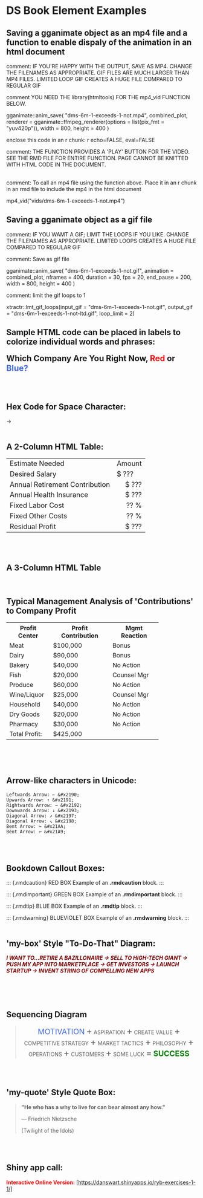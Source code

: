 # DS Book Element Examples


## Saving a gganimate object as an mp4 file and a function to enable dispaly of the animation in an html document

comment: IF YOU'RE HAPPY WITH THE OUTPUT, SAVE AS MP4.  CHANGE THE FILENAMES AS APPROPRIATE.  GIF FILES ARE MUCH LARGER THAN MP4 FILES.  LIMITED LOOP GIF CREATES A HUGE FILE COMPARED TO REGULAR GIF

comment YOU NEED THE library(htmltools) FOR THE mp4_vid FUNCTION BELOW.

gganimate::anim_save(
  "dms-6m-1-exceeds-1-not.mp4",
  combined_plot,
  renderer = gganimate::ffmpeg_renderer(options = list(pix_fmt = "yuv420p")),
  width = 800,
  height = 400
)


enclose this code in an r chunk:  r echo=FALSE, eval=FALSE

comment:  THE FUNCTION PROVIDES A 'PLAY' BUTTON FOR THE VIDEO.  SEE THE RMD FILE FOR ENTIRE FUNCTION.  PAGE CANNOT BE KNITTED WITH HTML CODE IN THE DOCUMENT.


<!-- mp4_vid <- function(src) { -->
<!--   htmltools::HTML( -->
<!--     paste0( -->
<!--       '<video controls controlsList="nodownload"> -->
<!--         <source src="', src, '" type="video/mp4"> -->
<!--         Your browser does not support the video tag. -->
<!--       </video>' -->
<!--     ) -->
<!--   ) -->
<!-- } -->


<br>
comment:  To call an mp4 file using the function above.  Place it in an r chunk in an rmd file to include the mp4 in the html document


mp4_vid("vids/dms-6m-1-exceeds-1-not.mp4")



## Saving a gganimate object as a gif file

comment:  IF YOU WAMT A GIF; LIMIT THE LOOPS IF YOU LIKE.  CHANGE THE FILENAMES AS APPROPRIATE.  LIMITED LOOPS CREATES A HUGE FILE COMPARED TO REGULAR GIF


comment:  Save as gif file

gganimate::anim_save(
  "dms-6m-1-exceeds-1-not.gif",
  animation = combined_plot,
  nframes = 400,
  duration = 30,
  fps = 20,
  end_pause = 200,
  width = 800,
  height = 400
)


comment:  limit the gif loops to 1

xtractr::lmt_gif_loops(input_gif = "dms-6m-1-exceeds-1-not.gif", output_gif = "dms-6m-1-exceeds-1-not-ltd.gif", loop_limit = 2)





##  Sample HTML code can be placed in labels to colorize individual words and phrases:  

<span style = 'font-size:16pt'><b>Which Company Are You Right Now, <span style = 'color:red;'>Red</span> or <span style = 'color:royalblue;'>Blue?</span></b></span>

<br><br>

## Hex Code for Space Character:

&#x2192;
<br><br>



## A 2-Column HTML Table:

<!-- PROMPT: -->

<!-- "Please create an HTML table with the following characteristics: -->

<!--     The table should have a width of 45vw, height set to auto, and a font size of 18px. -->
<!--     The table should consist of seven rows and two columns in each row. -->
<!--     The first row should have two cells with the classes 'b darkgreen bb bw2 al' and 'b darkgreen bb bw2 ar', containing the text 'Estimate Needed' and 'Amount' respectively. -->
<!--     The second row should have two cells with the classes 'b bg-white black al' and 'b black ar', containing the text 'Desired Salary' and '$ ???' respectively. -->
<!--     The third row should have two cells with the class 'b black', and the second cell should be right-aligned, containing the text 'Annual Retirement Contribution' and '$ ???' respectively. -->
<!--     The fourth row should have the same structure as the third row but with 'Annual Health Insurance' as the text. -->
<!--     The fifth and sixth rows should have the same structure as the third row, with 'Fixed Labor Cost' and 'Fixed Other Costs' as the text, and '?? %' in the right-aligned cells. -->
<!--     The seventh row should have the same structure as the third row, with 'Residual Profit' as the text and '$ ???' in the right-aligned cell." -->

<table style="width: 45vw; height: auto; font-size: 18px">
  <tr>
    <td class="b darkgreen bb bw2 al">Estimate Needed</td>
    <td class="b darkgreen bb bw2 ar">Amount</td>
  </tr>
  <tr>
    <td class="b bg-white black al">Desired Salary</td>
    <td class="b black ar">$ ???</td>
  </tr>
  <tr>
    <td class="b black">Annual Retirement Contribution</td>
    <td class="b black" style="text-align: right;">$ ???</td>
  </tr>
  <tr>
    <td class="b black">Annual Health Insurance</td>
    <td class="b black" style="text-align: right;">$ ???</td>
  </tr>
  <tr>
    <td class="b black">Fixed Labor Cost</td>
    <td class="b black" style="text-align: right;">?? %</td>
  </tr>
  <tr>
    <td class="b black">Fixed Other Costs</td>
    <td class="b black" style="text-align: right;">?? %</td>
  </tr>
  <tr>
    <td class="b black">Residual Profit</td>
    <td class="b black" style="text-align: right;">$ ???</td>
  </tr>
</table>
<br><br>


## A 3-Column HTML Table
<br>


<!-- PROMPT: -->

<!-- "Please create an HTML document that includes the following components: -->

<!--     A head section with a style block containing CSS rules for a table: -->
<!--         The table should have a font size of 16px, use collapsed borders, and occupy 80% of the width. -->
<!--         Table cells (td) should have left-aligned text and 8px of padding. -->
<!--         Table headers (th) should have a green background, white text, bold font-weight, and a font size of 16px. -->
<!--         Even rows (tr:nth-child(even)) should have a background color of #f2f2f2. -->
<!--         Elements with the class 'total-row' should have a top border of 2px solid black and a bottom border of 2px double black. -->

<!--     A body section with the following content: -->
<!--         An h2 heading with the text 'Typical Management Analysis of 'Contributions' to Company Profit.' -->
<!--         A table with the following structure: -->
<!--             A header row (tr) with three cells (th) titled 'Profit Center,' 'Profit Contribution,' and 'Mgmt Reaction.' -->
<!--             Eight data rows (tr) with cells (td) containing data for 'Meat,' 'Dairy,' 'Bakery,' 'Fish,' 'Produce,' 'Wine/Liquor,' 'Household,' 'Dry Goods,' and 'Pharmacy.' The 'Profit Center' column should have the corresponding category names, the 'Profit Contribution' column should have dollar amounts in the format '$XX,XXX' (e.g., '$100,000'), and the 'Mgmt Reaction' column should contain text values such as 'Bonus,' 'No Action,' or 'Counsel Mgr.' -->
<!--             A total row (tr) with a cell in the 'Profit Center' column containing 'Total Profit:', a cell in the 'Profit Contribution' column containing '$425,000', and an empty cell in the 'Mgmt Reaction' column. -->



<html>
<head>
<style>
  table {
    font-size: 16px;
    border-collapse: collapse;
    width: 80%;
  }


  td {
    text-align: left;
    padding: 8px;
  }
  
  th {
    background-color: green;
    color: white;
    font-weight: bold;
    font-size: 16px;
  }

  tr:nth-child(even) {
    background-color: #f2f2f2;
  }

  .total-row {
    border-top: 2px solid black;
    border-bottom: 2px double black;
  }
  
  
</style>
</head>
<body>

<h2>Typical Management Analysis of 'Contributions' to Company Profit</h2>

<table>
  <tr>
    <th>Profit Center</th>
    <th class="ar">Profit Contribution</th>
    <th class="ac">Mgmt Reaction</th>
  </tr>
  <tr>
    <td>Meat</td>
    <td class="ar">$100,000</td>
    <td class="ac">Bonus</td>
  </tr>
  <tr>
    <td>Dairy</td>
    <td class="ar">$90,000</td>
    <td class="ac">Bonus</td>
  </tr>
  <tr>
    <td>Bakery</td>
    <td class="ar">$40,000</td>
    <td class="ac">No Action</td>

  </tr>
  <tr>
    <td>Fish</td>
    <td class="ar">$20,000</td>
    <td class="ac">Counsel Mgr</td>
  </tr>
  <tr>
    <td>Produce</td>
    <td class="ar">$60,000</td>
    <td class="ac">No Action</td>
  </tr>
  <tr>
    <td>Wine/Liquor</td>
    <td class="ar">$25,000</td>
    <td class="ac">Counsel Mgr</td>
  </tr>
  <tr>
    <td>Household</td>
    <td class="ar">$40,000</td>
    <td class="ac">No Action</td>
  </tr>
  <tr>
    <td>Dry Goods</td>
    <td class="ar">$20,000</td>
    <td class="ac">No Action</td>
  </tr>
  <tr>
    <td>Pharmacy</td>
    <td class="ar">$30,000</td>
    <td class="ac">No Action</td>
  </tr>
  <tr class="total-row">
    <td>Total Profit:</td>
    <td class="ar">$425,000</td>
    <td></td>
  </tr>
</table>

</body>
</html>

<br><br><br>




## Arrow-like characters in Unicode:

    Leftwards Arrow: ← &#x2190;
    Upwards Arrow: ↑ &#x2191;
    Rightwards Arrow: → &#x2192;
    Downwards Arrow: ↓ &#x2193;
    Diagonal Arrow: ↗ &#x2197;
    Diagonal Arrow: ↘ &#x2198;
    Bent Arrow: ↪ &#x21AA;
    Bent Arrow: ↩ &#x21A9;
<br><br>



## Bookdown Callout Boxes:

::: {.rmdcaution}
RED BOX Example of an **.rmdcaution** block.
:::

::: {.rmdimportant}
GREEN BOX Example of an **.rmdimportant** block.
:::

::: {.rmdtip}
BLUE BOX Example of an **.rmdtip** block.
:::

::: {.rmdwarning}
BLUEVIOLET BOX Example of an **.rmdwarning** block.
:::
<br><br>



## 'my-box' Style "To-Do-That" Diagram:

<!-- PROMPT: -->

<!-- "Create an HTML span element with the following style: -->

<!--     Text color should be maroon. -->
<!--     The content of the span should be: 'I WANT TO...RETIRE A BAZILLONAIRE → SELL TO HIGH-TECH GIANT → PUSH MY APP INTO MARKETPLACE → GET INVESTORS → LAUNCH STARTUP → INVENT STRING OF COMPELLING NEW APPS'" -->


<span style="color: maroon;">***I WANT TO...RETIRE A BAZILLONAIRE &#x2192; SELL TO HIGH-TECH GIANT &#x2192; PUSH MY APP INTO MARKETPLACE &#x2192; GET INVESTORS &#x2192; LAUNCH STARTUP &#x2192; INVENT STRING OF COMPELLING NEW APPS***</span>

<br><br><br>



## Sequencing Diagram

<!-- PROMPT: -->

<!-- "Create an HTML block with the following components: -->

<!--     A blockquote with the class 'my-box' and centered text. -->
<!--     Inside the blockquote, a series of spans with the following styles: -->
<!--         The text 'MOTIVATION' in royalblue with a font size of 20px. -->
<!--         A plus sign (+) with a font size of 24px. -->
<!--         The text 'ASPIRATION' with a font size of 14px. -->
<!--         Repeat the pattern of a plus sign and text for the following phrases: 'CREATE VALUE', 'COMPETITIVE STRATEGY', 'MARKET TACTICS', 'PHILOSOPHY', 'OPERATIONS', 'CUSTOMERS', and 'SOME LUCK'. -->
<!--         An equal sign (=) with a font size of 24px. -->
<!--         The text 'SUCCESS' in green with a font size of 20px. -->


<blockquote class="my-box" style="text-align: center;">
<p>
    <span style="color: royalblue; font-size: 20px">MOTIVATION</span>
    <span style="font-size: 24px;">&plus;</span>
    <span style="font-size: 14px">ASPIRATION</span>
    <span style="font-size: 24px;">&plus;</span>
    <span style="font-size: 14px">CREATE VALUE</span>
    <span style="font-size: 24px;">&plus;</span>
    <span style="font-size: 14px;">COMPETITIVE STRATEGY </span>
    <span style="font-size: 24px;">&plus;</span>
    <span style="font-size: 14px;">MARKET TACTICS</span>
    <span style="font-size: 24px;">&plus;</span>
    <span style="font-size: 14px;">PHILOSOPHY</span>
    <span style="font-size: 24px;">&plus;</span>
    <span style="font-size: 14px;">OPERATIONS</span>
    <span style="font-size: 24px;">&plus;</span>
    <span style="font-size: 14px;">CUSTOMERS</span>
    <span style="font-size: 24px;">&plus;</span>
    <span style="font-size: 14px;">SOME LUCK</span>
    <span style="font-size: 24px;">=</span>
    <strong><span style="color: green; font-size: 20px">SUCCESS</span></strong>
  </p>
</blockquote>  
<br><br>





## 'my-quote' Style Quote Box:

<!-- PROMPT: -->

<!--     create a blockquote with the class 'my-quote' containing the following content: -->
<!--         The text 'He who has a why to live for can bear almost any how.' in strong tags. -->
<!--         The author 'Friedrich Nietzsche' in a paragraph with the class 'quote-author'. -->
<!--         The description '(Twilight of the Idols)' in a paragraph with the class 'quote-description'." -->



<blockquote class="my-quote">
  <p><strong>"He who has a why to live for can bear almost any how."</strong></p>
  <p class="quote-author">          — Friedrich Nietzsche</p>
  <p class="quote-description">(Twilight of the Idols)</p>
</blockquote>
<br><br>




## Shiny app call:

<span style="color: red;">**Interactive Online Version:**</span>  [https://danswart.shinyapps.io/ryb-exercises-1-1/]
<br><br>






